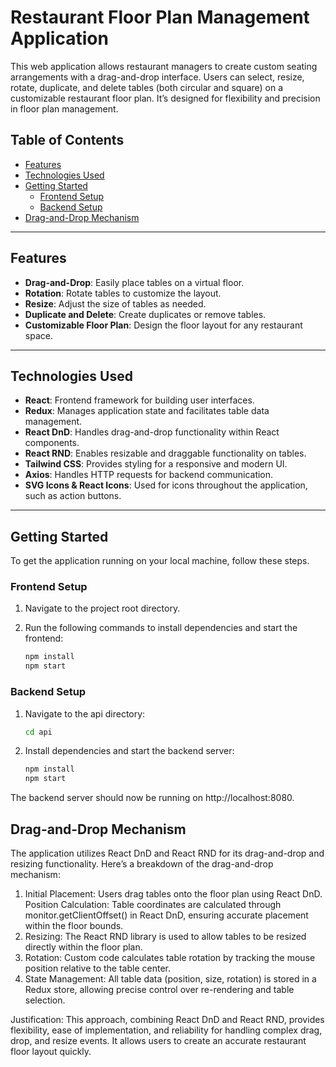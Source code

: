 # Restaurant Floor Plan Management Application

This web application allows restaurant managers to create custom seating arrangements with a drag-and-drop interface. Users can select, resize, rotate, duplicate, and delete tables (both circular and square) on a customizable restaurant floor plan. It’s designed for flexibility and precision in floor plan management.

## Table of Contents

- [Features](#features)
- [Technologies Used](#technologies-used)
- [Getting Started](#getting-started)
  - [Frontend Setup](#frontend-setup)
  - [Backend Setup](#backend-setup)
- [Drag-and-Drop Mechanism](#drag-and-drop-mechanism)

---

## Features

- **Drag-and-Drop**: Easily place tables on a virtual floor.
- **Rotation**: Rotate tables to customize the layout.
- **Resize**: Adjust the size of tables as needed.
- **Duplicate and Delete**: Create duplicates or remove tables.
- **Customizable Floor Plan**: Design the floor layout for any restaurant space.

---

## Technologies Used

- **React**: Frontend framework for building user interfaces.
- **Redux**: Manages application state and facilitates table data management.
- **React DnD**: Handles drag-and-drop functionality within React components.
- **React RND**: Enables resizable and draggable functionality on tables.
- **Tailwind CSS**: Provides styling for a responsive and modern UI.
- **Axios**: Handles HTTP requests for backend communication.
- **SVG Icons & React Icons**: Used for icons throughout the application, such as action buttons.

---

## Getting Started

To get the application running on your local machine, follow these steps.

### Frontend Setup

1. Navigate to the project root directory.
2. Run the following commands to install dependencies and start the frontend:

   ```bash
   npm install
   npm start


### Backend Setup
1. Navigate to the api directory:

   ```bash
   cd api

2. Install dependencies and start the backend server:

   ```bash
   npm install
   npm start

The backend server should now be running on http://localhost:8080.



## Drag-and-Drop Mechanism
The application utilizes React DnD and React RND for its drag-and-drop and resizing functionality. Here’s a breakdown of the drag-and-drop mechanism:

1. Initial Placement: Users drag tables onto the floor plan using React DnD.
Position Calculation: Table coordinates are calculated through monitor.getClientOffset() in React DnD, ensuring accurate placement within the floor bounds.
2. Resizing: The React RND library is used to allow tables to be resized directly within the floor plan.
3. Rotation: Custom code calculates table rotation by tracking the mouse position relative to the table center.
4. State Management: All table data (position, size, rotation) is stored in a Redux store, allowing precise control over re-rendering and table selection.

Justification: This approach, combining React DnD and React RND, provides flexibility, ease of implementation, and reliability for handling complex drag, drop, and resize events. It allows users to create an accurate restaurant floor layout quickly.
